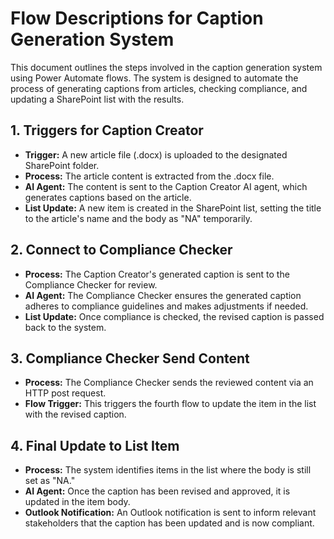 # Flow Descriptions for Caption Generation System

This document outlines the steps involved in the caption generation system using Power Automate flows. The system is designed to automate the process of generating captions from articles, checking compliance, and updating a SharePoint list with the results.

## 1. **Triggers for Caption Creator**

- **Trigger:** A new article file (.docx) is uploaded to the designated SharePoint folder.
- **Process:** The article content is extracted from the .docx file.
- **AI Agent:** The content is sent to the Caption Creator AI agent, which generates captions based on the article.
- **List Update:** A new item is created in the SharePoint list, setting the title to the article's name and the body as "NA" temporarily.

## 2. **Connect to Compliance Checker**

- **Process:** The Caption Creator's generated caption is sent to the Compliance Checker for review.
- **AI Agent:** The Compliance Checker ensures the generated caption adheres to compliance guidelines and makes adjustments if needed.
- **List Update:** Once compliance is checked, the revised caption is passed back to the system.

## 3. **Compliance Checker Send Content**

- **Process:** The Compliance Checker sends the reviewed content via an HTTP post request.
- **Flow Trigger:** This triggers the fourth flow to update the item in the list with the revised caption.

## 4. **Final Update to List Item**

- **Process:** The system identifies items in the list where the body is still set as "NA."
- **AI Agent:** Once the caption has been revised and approved, it is updated in the item body.
- **Outlook Notification:** An Outlook notification is sent to inform relevant stakeholders that the caption has been updated and is now compliant.
